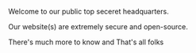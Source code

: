 Welcome to our public top seceret headquarters.

Our website(s) are extremely secure and open-source.

There's much more to know and That's all folks
